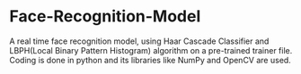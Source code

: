 # Face-Recognition-Model
A real time face recognition model, using Haar Cascade Classifier and LBPH(Local Binary Pattern Histogram) algorithm on a pre-trained trainer file. Coding is done in python and its libraries like NumPy and OpenCV are used.
